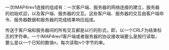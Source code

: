 一次IMAP4rev1连接的组成有：一次客户端、服务器的网络连接的建立，服务器的初始欢迎，以及客户端、服务器的交互。这些客户端、服务器的交互由客户端命令、服务器数据和服务器的完成结果响应组成。

传送于客户端和服务器间的所有交互都是以行的形式，即，以一个CRLF为结束标志的字符串。一个IMAP4rev1客户端或者服务器的协议接收端要么是按行读取，要么是以一个已知的数值n，每次读取n个字节的串。